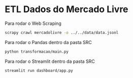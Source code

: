# ETL Dados do Mercado Livre

Para rodar o Web Scraping

```bash
scrapy crawl mercadolivre -o ../../data/data.jsonl
```

Para rodar o Pandas dentro da pasta SRC

```bash
python transformacao/main.py
```

Para rodar o Streamlit dentro da pasta SRC

```
streamlit run dashboard/app.py
```
